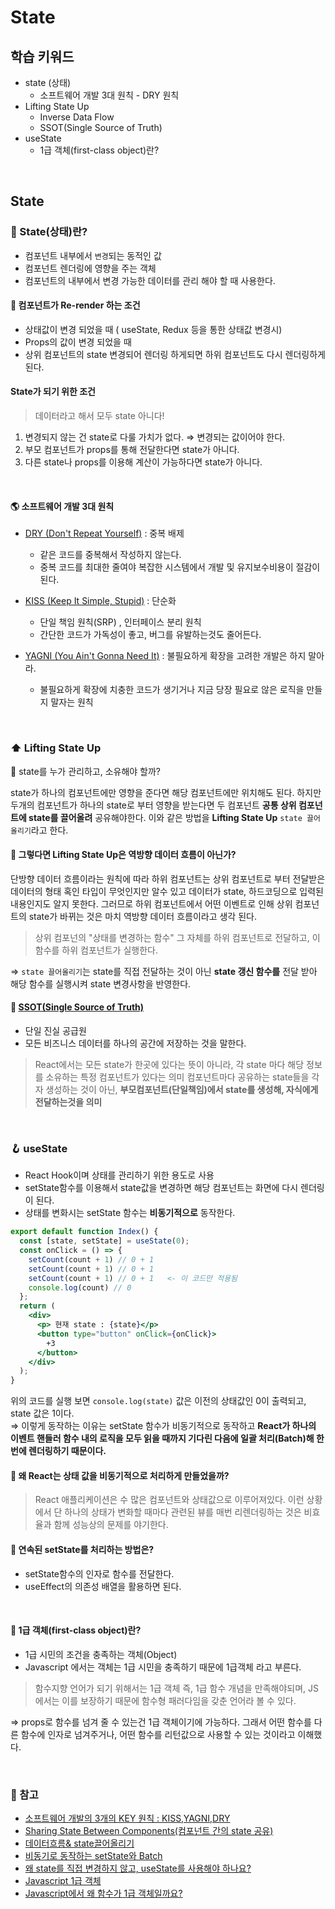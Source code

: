 # State

## 학습 키워드

- state (상태)
  - 소프트웨어 개발 3대 원칙 - DRY 원칙
- Lifting State Up
  - Inverse Data Flow
  - SSOT(Single Source of Truth)
- useState
  - 1급 객체(first-class object)란?

<br/>

## State

### 📖 State(상태)란?

- 컴포넌트 내부에서 `변경`되는 동적인 값
- 컴포넌트 렌더링에 영향을 주는 객체
- 컴포넌트의 내부에서 변경 가능한 데이터를 관리 해야 할 때 사용한다.

#### 🔄 컴포넌트가 Re-render 하는 조건

- 상태값이 변경 되었을 때 ( useState, Redux 등을 통한 상태값 변경시)
- Props의 값이 변경 되었을 때
- 상위 컴포넌트의 state 변경되어 렌더링 하게되면 하위 컴포넌트도 다시 렌더링하게 된다.  

#### State가 되기 위한 조건

> 데이터라고 해서 모두 state 아니다!

1. 변경되지 않는 건 state로 다룰 가치가 없다. ⇒ 변경되는 값이어야 한다.
2. 부모 컴포넌트가 props를 통해 전달한다면 state가 아니다.
3. 다른 state나 props를 이용해 계산이 가능하다면 state가 아니다.

<br/>

#### 🌎 소프트웨어 개발 3대 원칙

- [DRY (Don't Repeat Yourself)](https://en.wikipedia.org/wiki/Don't_repeat_yourself) : 중복 배제

  - 같은 코드를 중복해서 작성하지 않는다.
  - 중복 코드를 최대한 줄여야 복잡한 시스템에서 개발 및 유지보수비용이 절감이 된다.  

- [KISS (Keep It Simple, Stupid)](https://en.wikipedia.org/wiki/KISS_principle) : 단순화

  - 단일 책임 원칙(SRP) , 인터페이스 분리 원칙
  - 간단한 코드가 가독성이 좋고, 버그를 유발하는것도 줄어든다.

- [YAGNI (You Ain't Gonna Need It)](https://en.wikipedia.org/wiki/KISS_principle) : 불필요하게 확장을 고려한 개발은 하지 말아라.

  - 불필요하게 확장에 치충한 코드가 생기거나 지금 당장 필요로 않은 로직을 만들지 말자는 원칙

<br/>

### ⬆ Lifting State Up

 🤔 state를 누가 관리하고, 소유해야 할까?

state가 하나의 컴포넌트에만 영향을 준다면 해당 컴포넌트에만 위치해도 된다. 하지만 두개의 컴포넌트가 하나의 state로 부터 영향을 받는다면 두 컴포넌트 __공통 상위 컴포넌트에 state를 끌어올려__ 공유해야한다. 이와 같은 방법을  __Lifting State Up__ `state 끌어올리기`라고 한다.

#### 🤖 그렇다면 Lifting State Up은 __역방향 데이터 흐름이 아닌가?__

단방향 데이터 흐름이라는 원칙에 따라 하위 컴포넌트는 상위 컴포넌트로 부터 전달받은 데이터의 형태 혹인 타입이 무엇인지만 알수 있고 데이터가 state, 하드코딩으로 입력된 내용인지도 알지 못한다. 그러므로 하위 컴포넌트에서 어떤 이벤트로 인해 상위 컴포넌트의 state가 바뀌는 것은 마치 역방향 데이터 흐름이라고 생각 된다.

> 상위 컴포넌의 "상태를 변경하는 함수" 그 자체를 하위 컴포넌트로 전달하고, 이 함수를 하위 컴포넌트가 실행한다.

⇒ `state 끌어올리기`는 state를 직접 전달하는 것이 아닌 __state 갱신 함수를__ 전달 받아 해당 함수를 실행시켜 state 변경사항을 반영한다.

#### 📖 [SSOT(Single Source of Truth)](https://ko.wikipedia.org/wiki/%EB%8B%A8%EC%9D%BC_%EC%A7%84%EC%8B%A4_%EA%B3%B5%EA%B8%89%EC%9B%90)

- 단일 진실 공급원
- 모든 비즈니스 데이터를 하나의 공간에 저장하는 것을 말한다.

> React에서는 모든 state가 한곳에 있다는 뜻이 아니라, 각 state 마다 해당 정보를 소유하는 특정 컴포넌트가 있다는 의미
컴포넌트마다 공유하는 state들을 각자 생성하는 것이 아닌, __부모컴포넌트(단일책임)에서 state를 생성해, 자식에게 전달하는것을 의미__

<br/>

### 🪝 useState

- React Hook이며 상태를 관리하기 위한 용도로 사용
- setState함수를 이용해서 state값을 변경하면 해당 컴포넌트는 화면에 다시 렌더링이 된다.
- 상태를 변화시는 setState 함수는 __비동기적으로__ 동작한다.

```jsx
export default function Index() {
  const [state, setState] = useState(0);
  const onClick = () => {
    setCount(count + 1) // 0 + 1
    setCount(count + 1) // 0 + 1
    setCount(count + 1) // 0 + 1   <- 이 코드만 적용됨
    console.log(count) // 0
  };
  return (
    <div>
      <p> 현재 state : {state}</p>
      <button type="button" onClick={onClick}>
        +3
      </button>
    </div>
  );
}
```

  위의 코드를 실행 보면 `console.log(state)` 값은 이전의 상태값인 0이 출력되고, state 값은 1이다. <br>
  ⇒ 이렇게 동작하는 이유는 setState 함수가 비동기적으로 동작하고 __React가 하나의 이벤트 핸들러 함수 내의 로직을 모두 읽을 때까지 기다린 다음에 일괄 처리(Batch)해 한번에 렌더링하기 때문이다.__

#### 🤔 왜 React는 상태 값을 비동기적으로 처리하게 만들었을까?

  > React 애플리케이션은 수 많은 컴포넌트와 상태값으로 이루어져있다. 이런 상황에서 단 하나의 상태가 변화할 때마다 관련된 뷰를 매번 리렌더링하는 것은 비효율과 함께 성능상의 문제를 야기한다.

#### 🤔 연속된 setState를 처리하는 방법은?

- setState함수의 인자로 함수를 전달한다.
- useEffect의 의존성 배열을 활용하면 된다.

<br/>

#### 📖 1급 객체(first-class object)란?

- 1급 시민의 조건을 충족하는 객체(Object)
- Javascript 에서는 객체는 1급 시민을 충족하기 때문에 1급객체 라고 부른다.

> 함수지향 언어가 되기 위해서는 1급 객체 즉, 1급 함수 개념을 만족해야되며, JS에서는 이를 보장하기 때문에 함수형 패러다임을 갖춘 언어라 볼 수 있다.

⇒ props로 함수를 넘겨 줄 수 있는건 1급 객체이기에 가능하다. 그래서 어떤 함수를 다른 함수에 인자로 넘겨주거나, 어떤 함수를 리턴값으로 사용할 수 있는 것이라고 이해했다.

<br/>

### 🔗 참고

- [소프트웨어 개발의 3개의 KEY 원칙 : KISS,YAGNI,DRY](https://hongjinhyeon.tistory.com/136)
- [Sharing State Between Components(컴포넌트 간의 state 공유)](https://hoonding.medium.com/react-공식문서-managing-state-sharing-state-between-components-컴포넌트-간의-state-공유-f5b7f8639203)
- [데이터흐름& state끌어올리기](https://doyu-l.tistory.com/303)
- [비동기로 동작하는 setState와 Batch](https://leo-xee.github.io/React/react-setstate/)
- [왜 state를 직접 변경하지 않고, useState를 사용해야 하나요?](https://velog.io/@daydreamplace/React-왜.-state를.-직접-변경하지-않고.-setState를.-사용하나요)
- [Javascript 1급 객체](https://0xd00d00.github.io/2021/11/27/js_first_object.html)
- [Javascript에서 왜 함수가 1급 객체일까요?](https://soeunlee.medium.com/javascript에서-왜-함수가-1급-객체일까요-cc6bd2a9ecac)

